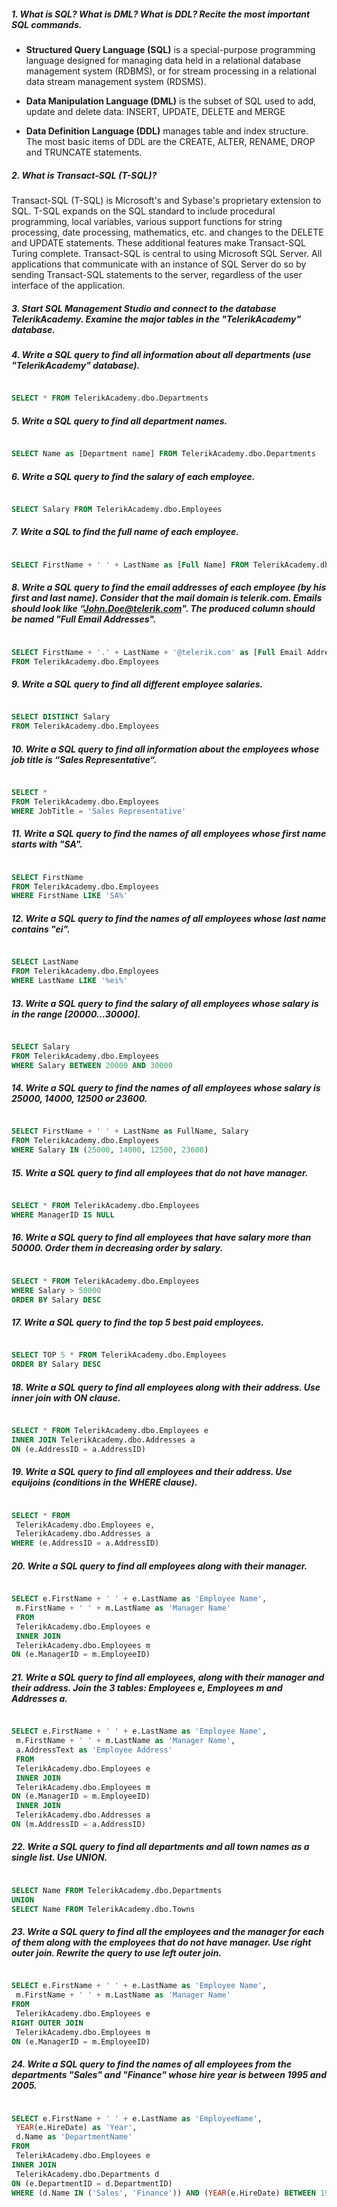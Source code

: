 ##### 1. What is SQL? What is DML? What is DDL? Recite the most important SQL commands.

  - **Structured Query Language (SQL)** is a special-purpose programming language designed for managing data held in a relational database management system (RDBMS), or for stream processing in a relational data stream management system (RDSMS). 
  
  - **Data Manipulation Language (DML)** is the subset of SQL used to add, update and delete data: INSERT, UPDATE, DELETE and MERGE
  
  - **Data Definition Language (DDL)** manages table and index structure. The most basic items of DDL are the CREATE, ALTER, RENAME, DROP and TRUNCATE statements.

##### 2. What is Transact-SQL (T-SQL)?

  Transact-SQL (T-SQL) is Microsoft's and Sybase's proprietary extension to SQL. T-SQL expands on the SQL standard to include procedural programming, local variables, various support functions for string processing, date processing, mathematics, etc. and changes to the DELETE and UPDATE statements. 
  These additional features make Transact-SQL Turing complete. Transact-SQL is central to using Microsoft SQL Server. All applications that communicate with an instance of SQL Server do so by sending Transact-SQL statements to the server, regardless of the user interface of the application.

##### 3. Start SQL Management Studio and connect to the database TelerikAcademy. Examine the major tables in the "TelerikAcademy" database.
##### 4. Write a SQL query to find all information about all departments (use "TelerikAcademy" database).

  ```sql
  
  SELECT * FROM TelerikAcademy.dbo.Departments
  
  ```
  
##### 5. Write a SQL query to find all department names.

  ```sql
  
  SELECT Name as [Department name] FROM TelerikAcademy.dbo.Departments
  
  ```

##### 6. Write a SQL query to find the salary of each employee.

  ```sql
  
  SELECT Salary FROM TelerikAcademy.dbo.Employees
  
  ```

##### 7. Write a SQL to find the full name of each employee.

  ```sql
  
  SELECT FirstName + ' ' + LastName as [Full Name] FROM TelerikAcademy.dbo.Employees
  
  ```

##### 8. Write a SQL query to find the email addresses of each employee (by his first and last name). Consider that the mail domain is telerik.com. Emails should look like “John.Doe@telerik.com". The produced column should be named "Full Email Addresses".
  
  ```sql
  
  SELECT FirstName + '.' + LastName + '@telerik.com' as [Full Email Addresses] 
  FROM TelerikAcademy.dbo.Employees
  
  ```

##### 9. Write a SQL query to find all different employee salaries.

  ```sql
  
  SELECT DISTINCT Salary
  FROM TelerikAcademy.dbo.Employees
  
  ```

##### 10. Write a SQL query to find all information about the employees whose job title is “Sales Representative“.

  ```sql
  
  SELECT *
  FROM TelerikAcademy.dbo.Employees
  WHERE JobTitle = 'Sales Representative'
  
  ```

##### 11. Write a SQL query to find the names of all employees whose first name starts with "SA".

  ```sql
  
  SELECT FirstName
  FROM TelerikAcademy.dbo.Employees
  WHERE FirstName LIKE 'SA%'
  
  ```

##### 12. Write a SQL query to find the names of all employees whose last name contains "ei".

  ```sql
  
  SELECT LastName
  FROM TelerikAcademy.dbo.Employees
  WHERE LastName LIKE '%ei%'
  
  ```

##### 13. Write a SQL query to find the salary of all employees whose salary is in the range [20000…30000].

  ```sql
  
  SELECT Salary
  FROM TelerikAcademy.dbo.Employees
  WHERE Salary BETWEEN 20000 AND 30000
  
  ```

##### 14. Write a SQL query to find the names of all employees whose salary is 25000, 14000, 12500 or 23600.

  ```sql
  
  SELECT FirstName + ' ' + LastName as FullName, Salary
  FROM TelerikAcademy.dbo.Employees
  WHERE Salary IN (25000, 14000, 12500, 23600)
  
  ```
##### 15. Write a SQL query to find all employees that do not have manager.

  ```sql
  
  SELECT * FROM TelerikAcademy.dbo.Employees
  WHERE ManagerID IS NULL
  
  ```
  
##### 16. Write a SQL query to find all employees that have salary more than 50000. Order them in decreasing order by salary.

  ```sql
  
  SELECT * FROM TelerikAcademy.dbo.Employees
  WHERE Salary > 50000
  ORDER BY Salary DESC
  
  ```
  
##### 17. Write a SQL query to find the top 5 best paid employees.

  ```sql
  
  SELECT TOP 5 * FROM TelerikAcademy.dbo.Employees
  ORDER BY Salary DESC
  
  ```
  
##### 18. Write a SQL query to find all employees along with their address. Use inner join with ON clause.

  ```sql
  
  SELECT * FROM TelerikAcademy.dbo.Employees e
  INNER JOIN TelerikAcademy.dbo.Addresses a
  ON (e.AddressID = a.AddressID)
  
  ```
  
##### 19. Write a SQL query to find all employees and their address. Use equijoins (conditions in the WHERE clause).

  ```sql
  
  SELECT * FROM 
   TelerikAcademy.dbo.Employees e,
   TelerikAcademy.dbo.Addresses a
  WHERE (e.AddressID = a.AddressID)
  
  ```
  
##### 20. Write a SQL query to find all employees along with their manager.

  ```sql
  
  SELECT e.FirstName + ' ' + e.LastName as 'Employee Name',
   m.FirstName + ' ' + m.LastName as 'Manager Name'
   FROM 
   TelerikAcademy.dbo.Employees e
   INNER JOIN
   TelerikAcademy.dbo.Employees m
  ON (e.ManagerID = m.EmployeeID)
  
  ```
##### 21. Write a SQL query to find all employees, along with their manager and their address. Join the 3 tables: Employees e, Employees m and Addresses a.

  ```sql
  
  SELECT e.FirstName + ' ' + e.LastName as 'Employee Name',
   m.FirstName + ' ' + m.LastName as 'Manager Name',
   a.AddressText as 'Employee Address'
   FROM 
   TelerikAcademy.dbo.Employees e
   INNER JOIN
   TelerikAcademy.dbo.Employees m
  ON (e.ManagerID = m.EmployeeID)
   INNER JOIN  
   TelerikAcademy.dbo.Addresses a
  ON (m.AddressID = a.AddressID)
  
  ```
  
##### 22. Write a SQL query to find all departments and all town names as a single list. Use UNION.

  ```sql
  
  SELECT Name FROM TelerikAcademy.dbo.Departments
  UNION
  SELECT Name FROM TelerikAcademy.dbo.Towns
  
  ```
  
##### 23. Write a SQL query to find all the employees and the manager for each of them along with the employees that do not have manager. Use right outer join. Rewrite the query to use left outer join.

  ```sql
  
  SELECT e.FirstName + ' ' + e.LastName as 'Employee Name',
   m.FirstName + ' ' + m.LastName as 'Manager Name'
  FROM 
   TelerikAcademy.dbo.Employees e
  RIGHT OUTER JOIN
   TelerikAcademy.dbo.Employees m
  ON (e.ManagerID = m.EmployeeID)
  
  ```
  
##### 24. Write a SQL query to find the names of all employees from the departments "Sales" and "Finance" whose hire year is between 1995 and 2005.

  ```sql
  
  SELECT e.FirstName + ' ' + e.LastName as 'EmployeeName',
   YEAR(e.HireDate) as 'Year',
   d.Name as 'DepartmentName'
  FROM 
   TelerikAcademy.dbo.Employees e
  INNER JOIN
   TelerikAcademy.dbo.Departments d
  ON (e.DepartmentID = d.DepartmentID)
  WHERE (d.Name IN ('Sales', 'Finance')) AND (YEAR(e.HireDate) BETWEEN 1995 AND 2005)
  
  ```
  
